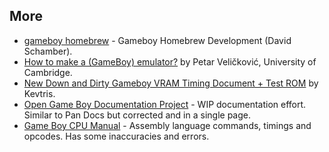 ## More


- [gameboy homebrew](https://github.com/ProudGecko/gameboy) - Gameboy Homebrew Development (David Schamber).
- [How to make a (GameBoy) emulator?](https://www.cl.cam.ac.uk/~pv273/slides/emulation.pdf) by Petar Veličković, University of Cambridge.
- [New Down and Dirty Gameboy VRAM Timing Document + Test ROM](http://forums.nesdev.com/viewtopic.php?t=7861) by Kevtris.
- [Open Game Boy Documentation Project](https://mgba-emu.github.io/gbdoc/) - WIP documentation effort. Similar to Pan Docs but corrected and in a single page.
- [Game Boy CPU Manual](http://marc.rawer.de/Gameboy/Docs/GBCPUman.pdf) - Assembly language commands, timings and opcodes. Has some inaccuracies and errors.
